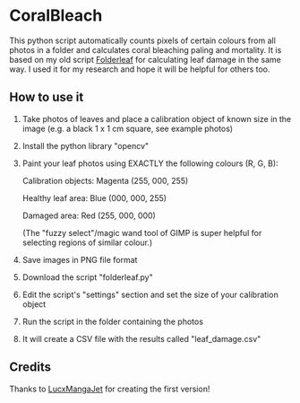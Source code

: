# CoralBleach
This python script automatically counts pixels of certain colours from all photos in a folder and calculates coral bleaching paling and mortality.
It is based on my old script [Folderleaf](https://github.com/rootsh0pf/folderleaf) for calculating leaf damage in the same way.
I used it for my research and hope it will be helpful for others too.

## How to use it
 1. Take photos of leaves and place a calibration object of known size in the image (e.g. a black 1 x 1 cm square, see example photos)
 1. Install the python library "opencv"
 2. Paint your leaf photos using EXACTLY the following colours (R, G, B):
 
       Calibration objects:  Magenta (255, 000, 255)
       
       Healthy leaf area:    Blue    (000, 000, 255)
       
       Damaged area:         Red     (255, 000, 000)
       
       (The "fuzzy select"/magic wand tool of GIMP is super helpful for selecting regions of similar colour.)
       
 3. Save images in PNG file format
 4. Download the script "folderleaf.py"
 4. Edit the script's "settings" section and set the size of your calibration object
 5. Run the script in the folder containing the photos
 5. It will create a CSV file with the results called "leaf_damage.csv"

## Credits
Thanks to [LucxMangaJet](https://github.com/LucxMangaJet) for creating the first version!
